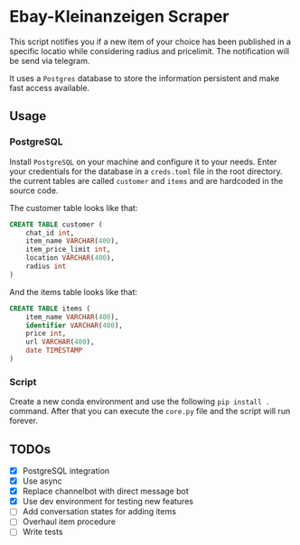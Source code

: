 # Ebay-Kleinanzeigen Scraper

This script notifies you if a new item of your choice has been published in a specific locatio while considering radius and pricelimit.
The notification will be send via telegram.

It uses a `Postgres` database to store the information persistent and make fast access available.

## Usage

### PostgreSQL

Install `PostgreSQL` on your machine and configure it to your needs.
Enter your credentials for the database in a `creds.toml` file in the root directory. the current tables are called `customer` and `items` and are hardcoded in the source code.

The customer table looks like that:

```SQL
CREATE TABLE customer (
    chat_id int,
    item_name VARCHAR(400),
    item_price_limit int,
    location VARCHAR(400),
    radius int
)
```

And the items table looks like that:

```SQL
CREATE TABLE items (
    item_name VARCHAR(400),
    identifier VARCHAR(400),
    price int,
    url VARCHAR(400),
    date TIMESTAMP
)
```

### Script

Create a new conda environment and use the following `pip install .` command. After that you can execute the `core.py` file and the script will run forever.

## TODOs

* [x] PostgreSQL integration
* [x] Use async
* [x] Replace channelbot with direct message bot
* [x] Use dev environment for testing new features
* [ ] Add conversation states for adding items
* [ ] Overhaul item procedure
* [ ] Write tests
